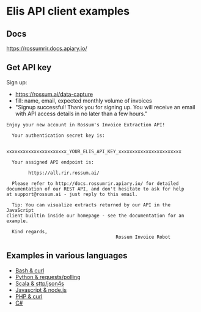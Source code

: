 # Elis API client examples

## Docs

https://rossumrir.docs.apiary.io/

## Get API key

Sign up:

- https://rossum.ai/data-capture
- fill: name, email, expected monthly volume of invoices
- "Signup successful! Thank you for signing up. You will receive an email with API access details in no later than a few hours."

```
Enjoy your new account in Rossum's Invoice Extraction API!

  Your authentication secret key is:

        xxxxxxxxxxxxxxxxxxxxxx_YOUR_ELIS_API_KEY_xxxxxxxxxxxxxxxxxxxxxxx

  Your assigned API endpoint is:

        https://all.rir.rossum.ai/

  Please refer to http://docs.rossumrir.apiary.io/ for detailed
documentation of our REST API, and don't hesitate to ask for help
at support@rossum.ai - just reply to this email.

  Tip: You can visualize extracts returned by our API in the JavaScript
client builtin inside our homepage - see the documentation for an
example.

  Kind regards,
                                        Rossum Invoice Robot
```

## Examples in various languages

- [Bash & curl](bash-curl/)
- [Python & requests/polling](python-requests/)
- [Scala & sttp/json4s](scala-sttp/)
- [Javascript & node.js](javascript-nodejs/)
- [PHP & curl](php-curl/)
- [C#](c-sharp/)

